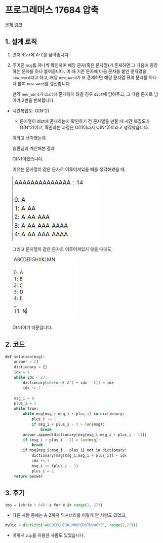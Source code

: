 # 프로그래머스 17684 압축

[문제 링크](https://programmers.co.kr/learn/courses/30/lessons/17684)

## 1. 설계 로직

1. 먼저 `dict`에 A-Z를 담아줍니다.

2. 주어진 `msg`를 하나씩 확인하여 해당 문자(혹은 문자열)가 존재하면 그 다음에 등장하는 문자를 하나 붙여줍니다. 이 때 기존 문자에 다음 문자를 붙인 문자열을 `new_word`라고 하고, 해당 `new_word`가 또 존재하면 해당 문자열 뒤의 문자를 하나 더 붙여 `new_word`를 갱신합니다.

   만약 `new_word`가 `dict`에 존재하지 않을 경우 `dict`에 담아주고, 그 다음 문자로 넘어가 2번을 반복합니다.



- 시간복잡도: O(N^2) 
  
  - 문자열이 dict에 존재하는지 확인하기 전 문자열을 만들 때 시간 복잡도가 O(N^2)이고, 확인하는 과정은 O(1)이라서 O(N^2)이라고 생각했습니다.
  
  이라고 생각했는데
  
  승환님과 계산해본 결과
  
  O(N)이었습니다.
  
  이유는 문자열이 같은 문자로 이루어져있을 때를 생각해봤을 때,
  
  ![image-20210701133140552](README.assets/image-20210701133140552.png)
  
  그리고 문자열이 같은 문자로 이루어져있지 않을 때에도,
  
  ![image-20210702231158854](README.assets/image-20210702231158854.png)
  
  O(N)이기 때문입니다.

## 2. 코드

```python
def solution(msg):
    answer = []
    dictionary = {}
    idx = 1
    while idx < 27:
        dictionary[chr(ord('A') + idx - 1)] = idx
        idx += 1

    msg_i = 0
    plus_i = 1
    while True:
        while msg[msg_i:msg_i + plus_i] in dictionary:
            plus_i += 1
            if msg_i + plus_i - 1 > len(msg):
                break
        answer.append(dictionary[msg[msg_i:msg_i + plus_i - 1]])
        if (msg_i + plus_i - 1) > len(msg):
            break
        if msg[msg_i:msg_i + plus_i] not in dictionary:
            dictionary[msg[msg_i:msg_i + plus_i]] = idx
            idx += 1
            msg_i += (plus_i - 1)
            plus_i = 1
    return answer
```



## 3. 후기

```python
tmp = {chr(e + 64): e for e in range(1, 27)}
```
- 다른 사람 중에는 A-Z까지 딕셔너리를 이렇게 짠 사람도 있었고,

```python
myDic = dict(zip("ABCDEFGHIJKLMNOPQRSTUVWXYZ", range(1,27)))
```

- 이렇게 `zip`을 이용한 사람도 있었습니다.

